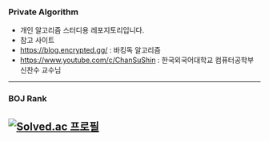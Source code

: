 ### Private Algorithm
- 개인 알고리즘 스터디용 레포지토리입니다.
- 참고 사이트
 - https://blog.encrypted.gg/ : 바킹독 알고리즘
 - https://www.youtube.com/c/ChanSuShin : 한국외국어대학교 컴퓨터공학부 신찬수 교수님
---
### BOJ Rank
[![Solved.ac 프로필](http://mazassumnida.wtf/api/v2/generate_badge?boj=shg0102kr)](https://solved.ac/shg0102kr)
---
